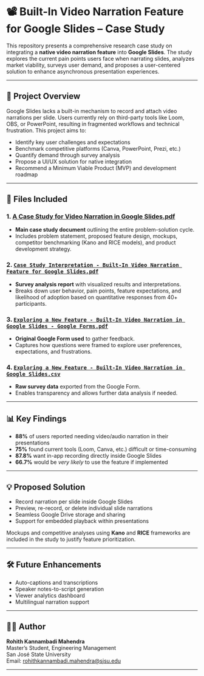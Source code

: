 # 📽️ Built-In Video Narration Feature for Google Slides – Case Study

This repository presents a comprehensive research case study on integrating a **native video narration feature** into **Google Slides**. The study explores the current pain points users face when narrating slides, analyzes market viability, surveys user demand, and proposes a user-centered solution to enhance asynchronous presentation experiences.

---

## 📝 Project Overview

Google Slides lacks a built-in mechanism to record and attach video narrations per slide. Users currently rely on third-party tools like Loom, OBS, or PowerPoint, resulting in fragmented workflows and technical frustration. This project aims to:

- Identify key user challenges and expectations
- Benchmark competitive platforms (Canva, PowerPoint, Prezi, etc.)
- Quantify demand through survey analysis
- Propose a UI/UX solution for native integration
- Recommend a Minimum Viable Product (MVP) and development roadmap

---

## 📁 Files Included

### 1. [**A Case Study for Video Narration in Google Slides.pdf**](https://github.com/Rohith070820/google-slides-video-narration-case-study/blob/main/A%20Case%20Study%20for%20Video%20Narration%20in%20Google%20Slides%20.pdf)
- **Main case study document** outlining the entire problem-solution cycle.
- Includes problem statement, proposed feature design, mockups, competitor benchmarking (Kano and RICE models), and product development strategy.

### 2. [`Case Study Interpretation - Built-In Video Narration Feature for Google Slides.pdf`]([./Case%20Study%20Interpretation-%20Built-In%20Video%20Narration%20Feature%20for%20Google%20Slides.pdf](https://github.com/Rohith070820/google-slides-video-narration-case-study/blob/main/Case%20Study%20Interpretation-%20Built-In%20Video%20Narration%20Feature%20for%20Google%20Slides.pdf))
- **Survey analysis report** with visualized results and interpretations.
- Breaks down user behavior, pain points, feature expectations, and likelihood of adoption based on quantitative responses from 40+ participants.

### 3. [`Exploring a New Feature - Built-In Video Narration in Google Slides - Google Forms.pdf`]([./Exploring%20a%20New%20Feature_%20Built-In%20Video%20Narration%20in%20Google%20Slides%20-%20Google%20Forms.pdf](https://github.com/Rohith070820/google-slides-video-narration-case-study/blob/main/Exploring%20a%20New%20Feature_%20Built-In%20Video%20Narration%20in%20Google%20Slides%20-%20Google%20Forms.pdf))
- **Original Google Form used** to gather feedback.
- Captures how questions were framed to explore user preferences, expectations, and frustrations.

### 4. [`Exploring a New Feature - Built-In Video Narration in Google Slides.csv`]([./Exploring%20a%20New%20Feature:%20Built-In%20Video%20Narration%20in%20Google%20Slides.csv](https://github.com/Rohith070820/google-slides-video-narration-case-study/blob/main/Exploring%20a%20New%20Feature%3A%20Built-In%20Video%20Narration%20in%20Google%20Slides.csv))
- **Raw survey data** exported from the Google Form.
- Enables transparency and allows further data analysis if needed.


---

## 📊 Key Findings

- **88%** of users reported needing video/audio narration in their presentations
- **75%** found current tools (Loom, Canva, etc.) difficult or time-consuming
- **87.8%** want in-app recording directly inside Google Slides
- **66.7%** would be *very likely* to use the feature if implemented

---

## 💡 Proposed Solution

- Record narration per slide inside Google Slides
- Preview, re-record, or delete individual slide narrations
- Seamless Google Drive storage and sharing
- Support for embedded playback within presentations

Mockups and competitive analyses using **Kano** and **RICE** frameworks are included in the study to justify feature prioritization.

---

## 🛠️ Future Enhancements

- Auto-captions and transcriptions
- Speaker notes-to-script generation
- Viewer analytics dashboard
- Multilingual narration support

---

## 🧑‍🎓 Author

**Rohith Kannambadi Mahendra**  
Master’s Student, Engineering Management  
San José State University  
Email: rohithkannambadi.mahendra@sjsu.edu

---

